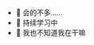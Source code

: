 - 👋 会的不多……
- 👀 持续学习中
- 🌱 我也不知道我在干嘛

<!---
zhouronghua-coder/zhouronghua-coder is a ✨ special ✨ repository because its `README.md` (this file) appears on your GitHub profile.
You can click the Preview link to take a look at your changes.
--->
